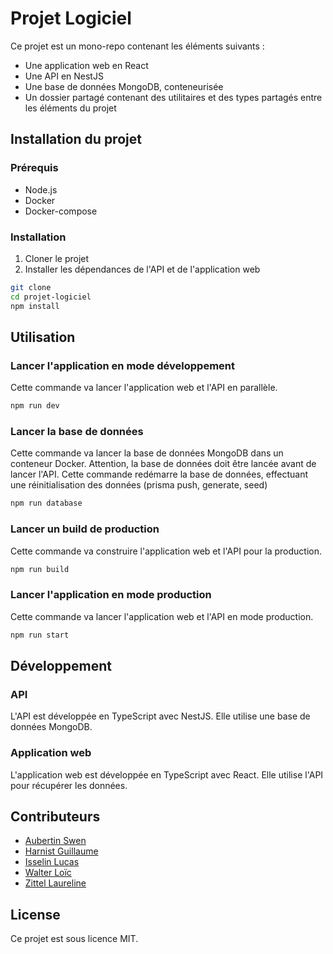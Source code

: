 # Projet Logiciel

Ce projet est un mono-repo contenant les éléments suivants :

- Une application web en React
- Une API en NestJS
- Une base de données MongoDB, conteneurisée
- Un dossier partagé contenant des utilitaires et des types partagés entre les éléments du projet

## Installation du projet

### Prérequis

- Node.js
- Docker
- Docker-compose

### Installation

1. Cloner le projet
2. Installer les dépendances de l'API et de l'application web

```bash
git clone
cd projet-logiciel
npm install
```

## Utilisation

### Lancer l'application en mode développement

Cette commande va lancer l'application web et l'API en parallèle.

```bash
npm run dev
```

### Lancer la base de données

Cette commande va lancer la base de données MongoDB dans un conteneur Docker.
Attention, la base de données doit être lancée avant de lancer l'API.
Cette commande redémarre la base de données, effectuant une réinitialisation des données (prisma push, generate, seed)

```bash
npm run database
```

### Lancer un build de production

Cette commande va construire l'application web et l'API pour la production.

```bash
npm run build
```

### Lancer l'application en mode production

Cette commande va lancer l'application web et l'API en mode production.

```bash
npm run start
```

## Développement

### API

L'API est développée en TypeScript avec NestJS. Elle utilise une base de données MongoDB.

### Application web

L'application web est développée en TypeScript avec React. Elle utilise l'API pour récupérer les données.

## Contributeurs

- [Aubertin Swen](https://github.com/SwenA)
- [Harnist Guillaume](https://github.com/Lekitre)
- [Isselin Lucas](https://github.com/Artros68)
- [Walter Loïc](https://github.com/LoicWalter)
- [Zittel Laureline](https://github.com/Llianae)

## License

Ce projet est sous licence MIT.
